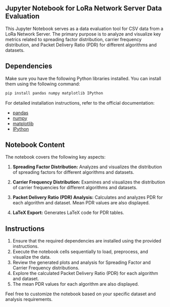 ## Jupyter Notebook for LoRa Network Server Data Evaluation

This Jupyter Notebook serves as a data evaluation tool for CSV data from a LoRa Network Server. The primary purpose is to analyze and visualize key metrics related to spreading factor distribution, carrier frequency distribution, and Packet Delivery Ratio (PDR) for different algorithms and datasets.

## Dependencies

Make sure you have the following Python libraries installed. You can install them using the following command:

```bash
pip install pandas numpy matplotlib IPython
```

For detailed installation instructions, refer to the official documentation:

- [pandas](https://pandas.pydata.org/pandas-docs/stable/getting_started/install.html)
- [numpy](https://numpy.org/install/)
- [matplotlib](https://matplotlib.org/stable/users/installing.html)
- [IPython](https://ipython.readthedocs.io/en/stable/install/index.html)

## Notebook Content

The notebook covers the following key aspects:

1. **Spreading Factor Distribution:** Analyzes and visualizes the distribution of spreading factors for different algorithms and datasets.

2. **Carrier Frequency Distribution:** Examines and visualizes the distribution of carrier frequencies for different algorithms and datasets.

3. **Packet Delivery Ratio (PDR) Analysis:** Calculates and analyzes PDR for each algorithm and dataset. Mean PDR values are also displayed.

4. **LaTeX Export:** Generates LaTeX code for PDR tables.

## Instructions

1. Ensure that the required dependencies are installed using the provided instructions.
2. Execute the notebook cells sequentially to load, preprocess, and visualize the data.
3. Review the generated plots and analysis for Spreading Factor and Carrier Frequency distributions.
4. Explore the calculated Packet Delivery Ratio (PDR) for each algorithm and dataset.
5. The mean PDR values for each algorithm are also displayed.

Feel free to customize the notebook based on your specific dataset and analysis requirements.
